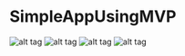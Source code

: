 # SimpleAppUsingMVP

![alt tag](http://banglahdnatok.com/Github/mvp1.png) ![alt tag](http://banglahdnatok.com/Github/mvp2.png)
![alt tag](http://banglahdnatok.com/Github/mvp3.png) ![alt tag](http://banglahdnatok.com/Github/mvp4.png)
